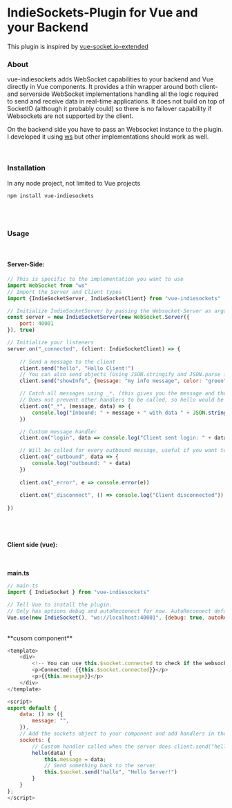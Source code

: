 # IndieSockets-Plugin for Vue and your Backend
This plugin is inspired by [vue-socket.io-extended](https://www.npmjs.com/package/vue-socket.io-extended)


### About

vue-indiesockets adds WebSocket capabilities to your backend and Vue directly in Vue components.
It provides a thin wrapper around both client- and serverside WebSocket implementations handling all the logic required to send and receive data in real-time applications. It does not build on top of SocketIO (although it probably could) so there is no failover capability if Websockets are not supported by the client.

On the backend side you have to pass an Websocket instance to the plugin. I developed it using [ws](https://www.npmjs.com/package/ws) but other implementations should work as well. 

<br>

### Installation

In any node project, not limited to Vue projects

```
npm install vue-indiesockets
```

<br>
<br>

### Usage

<br>

#### Server-Side:


```js
// This is specific to the implementation you want to use
import WebSocket from "ws"
// Import the Server and Client types
import {IndieSocketServer, IndieSocketClient} from "vue-indiesockets"

// Initialize IndieSocketServer by passing the Websocket-Server as argument
const server = new IndieSocketServer(new WebSocket.Server({
	port: 40001
}), true)

// Initialize your listeners
server.on("_connected", (client: IndieSocketClient) => {
	
    // Send a message to the client
    client.send("hello", "Hallo Client!")
    // You can also send objects (Using JSON.stringify and JSON.parse internally so functions will be lost)
    client.send("showInfo", {message: "my info message", color: "green", timeout: 1000})

    // Catch all messages using _*. (this gives you the message and the data as parameters)
	// Does not prevent other handlers to be called, so hello would be called and then _* would be called afterwards with one inbound message
    client.on("_*", (message, data) => {
        console.log("Inbound: " + message + " with data " + JSON.stringify(data))
    })

    // Custom message handler
    client.on("login", data => console.log("Client sent login: " + data.username))

    // Will be called for every outbound message, useful if you want to log the outbound traffic
    client.on("_outbound", data => {
        console.log("outbound: " + data)
    })
    
    client.on("_error", e => console.error(e))
    
    client.on("_disconnect", () => console.log("Client disconnected"))
    
})
```

<br>
<br>

#### Client side (vue):

<br>

**main.ts**

```js
// main.ts
import { IndieSocket } from "vue-indiesockets"

// Tell Vue to install the plugin.
// Only has options debug and autoReconnect for now. AutoReconnect defaults to true, debug to false
Vue.use(new IndieSocket(), "ws://localhost:40001", {debug: true, autoReconnect: true})
```

<br>
**cusom component**

```js
<template>
    <div>
        <!-- You can use this.$socket.connected to check if the websocket is currently connected -->
        <p>Connected: {{this.$socket.connected}}</p>
        <p>{{this.message}}</p>
    </div>
</template>

<script>
export default {
    data: () => ({
        message: "",
    }),
    // Add the sockets object to your component and add handlers in there
    sockets: {
        // Custom handler called when the server does client.send("hello", "hello client!")
        hello(data) {
            this.message = data;
            // Send something back to the server
            this.$socket.send("hallo", "Hello Server!")
        }
    }
};
</script>
```


